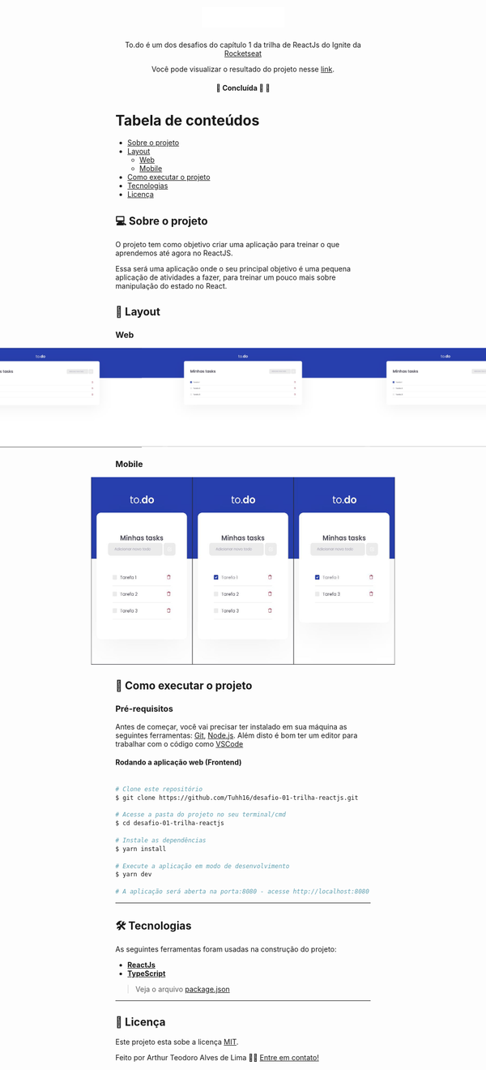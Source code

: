 

<h1 align="center">
     <img src="https://raw.githubusercontent.com/Tuhh16/desafio-01-trilha-reactjs/master/public/logo.svg" width="163" height="40"/>
</h1>

<p align="center">  
 To.do é um dos desafios do capítulo 1 da trilha de ReactJs do Ignite da <a href="https://rocketseat.com.br/">Rocketseat</a>
</p>

<p align="center">Você pode visualizar o resultado do projeto nesse <a href="https://podcastnextjs.vercel.app/">link</a>.</p>

<h4 align="center">
	🚧 Concluída 🚀 🚧
</h4>

Tabela de conteúdos
=================
<!--ts-->
   * [Sobre o projeto](#-sobre-o-projeto)
   * [Layout](#-layout)
     * [Web](#web)
     * [Mobile](#mobile)
   * [Como executar o projeto](#-como-executar-o-projeto)
   * [Tecnologias](#-tecnologias)
   * [Licença](#user-content--licença)
<!--te-->


## 💻 Sobre o projeto

<p>O projeto tem como objetivo criar uma aplicação para treinar o que aprendemos até agora no ReactJS.</p>
<p>Essa será uma aplicação onde o seu principal objetivo é uma pequena aplicação de atividades a fazer, para treinar um pouco mais sobre manipulação do estado no React.</p>

## 🎨 Layout

### Web

<p align="center" style="display: flex; align-items: flex-start; justify-content: center;">
  <img title="Preview da lista de Tasks com tarefas adicionadas" src="./public/screenshot/todo-addtask.jpg" width="400px" alt="Preview da lista de Tasks com tarefas adicionadas">
  <img title="Preview da lista de Tasks com a Tarefa 1 marcada como concluída" src="./public/screenshot/todo-task-complete.jpg" width="400px" alt="Preview da lista de Tasks com a Tarefa 1 marcada como concluída">
  <img title="Preview da lista de Tasks com a Tarefa 2 removida da lista" src="./public/screenshot/todo-task-complete.jpg" width="400px" alt="Preview da lista de Tasks com a Tarefa 2 removida da lista">
</p>

### Mobile

<p align="center" style="display: flex; align-items: flex-start; justify-content: center;">
  <img title="Preview mobile da lista de Tasks com tarefas adicionadas" src="./public/screenshot/todo-mobile-addtask.jpg" width="200px" height="370px" alt="Preview mobile da lista de Tasks com tarefas adicionadas">
  <img title="Preview mobile da lista de Tasks com a Tarefa 1 marcada como concluída" src="./public/screenshot/todo-mobile-task-complete.jpg" width="200px" height="370px" alt="Preview mobile da lista de Tasks com a Tarefa 1 marcada como concluída">
  <img title="Preview mobile da lista de Tasks com a Tarefa 2 removida da lista" src="./public/screenshot/todo-mobile-task-removed.jpg" width="200px" height="370px" alt="Preview mobile da lista de Tasks com a Tarefa 2 removida da lista">
</p>

## 🚀 Como executar o projeto

### Pré-requisitos

Antes de começar, você vai precisar ter instalado em sua máquina as seguintes ferramentas:
[Git](https://git-scm.com), [Node.js](https://nodejs.org/en/). 
Além disto é bom ter um editor para trabalhar com o código como [VSCode](https://code.visualstudio.com/)

#### Rodando a aplicação web (Frontend)

```bash

# Clone este repositório
$ git clone https://github.com/Tuhh16/desafio-01-trilha-reactjs.git

# Acesse a pasta do projeto no seu terminal/cmd
$ cd desafio-01-trilha-reactjs

# Instale as dependências
$ yarn install

# Execute a aplicação em modo de desenvolvimento
$ yarn dev

# A aplicação será aberta na porta:8080 - acesse http://localhost:8080

```

---

## 🛠 Tecnologias

As seguintes ferramentas foram usadas na construção do projeto:

-   **[ReactJs](https://pt-br.reactjs.org/)**
-   **[TypeScript](https://www.typescriptlang.org/)**

> Veja o arquivo  [package.json](https://github.com/Tuhh16/desafio-01-trilha-reactjs/blob/master/package.json)

---

## 📝 Licença

Este projeto esta sobe a licença [MIT](./LICENSE).

Feito por Arthur Teodoro Alves de Lima 👋🏽 [Entre em contato!](https://www.linkedin.com/in/arthur-lima-reactjs/)